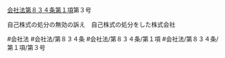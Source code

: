 [会社法第８３４条第１項](会社法＿＿＿＿第８３４条第１項)第３号

自己株式の処分の無効の訴え　自己株式の処分をした株式会社


#会社法
#会社法/第８３４条
#会社法/第８３４条/第１項
#会社法/第８３４条/第１項/第３号
